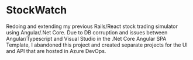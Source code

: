# StockWatch
Redoing and extending my previous Rails/React stock trading simulator using Angular/.Net Core.
Due to DB corruption and issues between Angular/Typescript and Visual Studio in the .Net Core Angular SPA Template,
I abandoned this project and created separate projects for the UI and API that are hosted in Azure DevOps.
